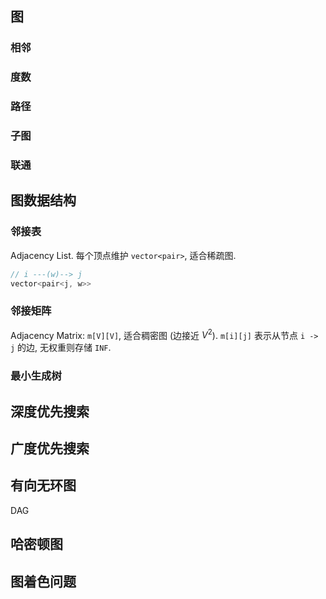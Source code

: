 ## 图

### 相邻

### 度数

### 路径

### 子图

### 联通

## 图数据结构

### 邻接表

Adjacency List. 每个顶点维护 `vector<pair>`, 适合稀疏图. 

```cpp
// i ---(w)--> j
vector<pair<j, w>>
```

### 邻接矩阵

Adjacency Matrix: `m[V][V]`, 适合稠密图 (边接近 $V^{2}$). `m[i][j]` 表示从节点 `i -> j` 的边, 无权重则存储 `INF`.

### 最小生成树

## 深度优先搜索

## 广度优先搜索

## 有向无环图
DAG 

## 哈密顿图

## 图着色问题
